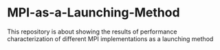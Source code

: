 # MPI-as-a-Launching-Method
This repository is about showing the results of performance characterization of different MPI implementations as a launching method     
